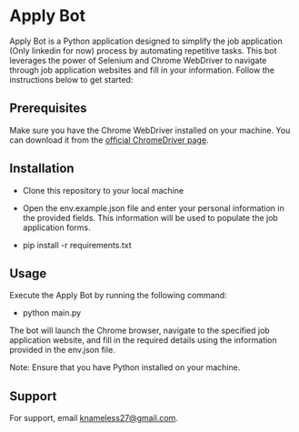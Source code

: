 
# Apply Bot

Apply Bot is a Python application designed to simplify the job application (Only linkedin for now) process by automating repetitive tasks. This bot leverages the power of Selenium and Chrome WebDriver to navigate through job application websites and fill in your information. Follow the instructions below to get started:


## Prerequisites

Make sure you have the Chrome WebDriver installed on your machine. You can download it from the [official ChromeDriver page](https://chromedriver.chromium.org/downloads).

## Installation

- Clone this repository to your local machine

- Open the env.example.json file and enter your personal information in the provided fields. This information will be used to populate the job application forms.

- pip install -r requirements.txt

## Usage

Execute the Apply Bot by running the following command:

- python main.py

The bot will launch the Chrome browser, navigate to the specified job application website, and fill in the required details using the information provided in the env.json file.

Note: Ensure that you have Python installed on your machine.
## Support

For support, email knameless27@gmail.com.


